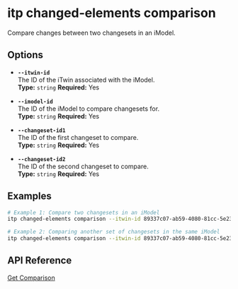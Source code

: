 # itp changed-elements comparison

Compare changes between two changesets in an iModel.

## Options

- **`--itwin-id`**  
  The ID of the iTwin associated with the iModel.  
  **Type:** `string` **Required:** Yes

- **`--imodel-id`**  
  The ID of the iModel to compare changesets for.  
  **Type:** `string` **Required:** Yes

- **`--changeset-id1`**  
  The ID of the first changeset to compare.  
  **Type:** `string` **Required:** Yes

- **`--changeset-id2`**  
  The ID of the second changeset to compare.  
  **Type:** `string` **Required:** Yes

## Examples

```bash
# Example 1: Compare two changesets in an iModel
itp changed-elements comparison --itwin-id 89337c07-ab59-4080-81cc-5e237be55369 --imodel-id ad0ba809-9241-48ad-9eb0-c8038c1a1d51 --changeset-id1 2f3b4a8c92d747d5c8a8b2f9cde6742e5d74b3b5 --changeset-id2 4b8a5d9e8d534a71b02894f2a2b4e91d

# Example 2: Comparing another set of changesets in the same iModel
itp changed-elements comparison --itwin-id 89337c07-ab59-4080-81cc-5e237be55369 --imodel-id ad0ba809-9241-48ad-9eb0-c8038c1a1d51 --changeset-id1 5d9e8b2f6744a71b02894f1a2b4e91d7 --changeset-id2 6b8e4f7a7348a81b93754c2d5d8f7e12
```

## API Reference

[Get Comparison](https://developer.bentley.com/apis/changed-elements/operations/get-comparison/)
